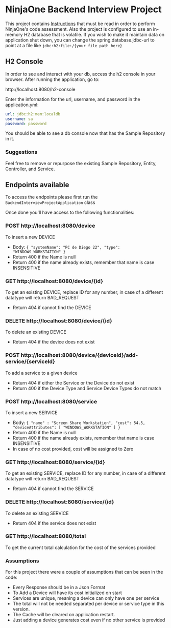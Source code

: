 # NinjaOne Backend Interview Project

This project contains [Instructions](INSTRUCTIONS.md) that must be read in order to perform NinjaOne's code assessment.
Also the project is configured to use an in-memory H2 database that is volatile. If you wish to make it maintain data on
application shut down, you can change the spring.database.jdbc-url to point at a file like `jdbc:h2:file:/{your file path here}`


## H2 Console 

In order to see and interact with your db, access the h2 console in your browser.
After running the application, go to:

http://localhost:8080/h2-console

Enter the information for the url, username, and password in the application.yml:

```yml
url: jdbc:h2:mem:localdb
username: sa 
password: password
```

You should be able to see a db console now that has the Sample Repository in it.

### Suggestions

Feel free to remove or repurpose the existing Sample Repository, Entity, Controller, and Service. 

## Endpoints available
To access the endpoints please first run the `BackendInterviewProjectApplication` class

Once done you'll have access to the following functionalities:

### POST http://localhost:8080/device
   To insert a new DEVICE
* Body: 
``{
  "systemName": "PC de Diego 22",
  "type": "WINDOWS_WORKSTATION"
  }``
* Return 400 if the Name is null 
* Return 400 if the name already exists, remember that name is case INSENSITIVE

### GET http://localhost:8080/device/{id}
To get an existing DEVICE, replace ID for any number, in case of a different datatype will return BAD_REQUEST
* Return 404 if cannot find the DEVICE

### DELETE  http://localhost:8080/device/{id}
To delete an existing DEVICE

* Return 404 if the device does not exist

### POST http://localhost:8080/device/{deviceId}/add-service/{serviceId}
To add a service to a given device
* Return 404 if either the Service or the Device do not exist
* Return 400 if the Device Type and Service Device Types do not match

### POST http://localhost:8080/service
To insert a new SERVICE
* Body:
  ``{
  "name" : "Screen Share Workstation",
  "cost": 54.5,
  "deviceAttributes": [
  "WINDOWS_WORKSTATION"
  ]
  }``
* Return 400 if the Name is null
* Return 400 if the name already exists, remember that name is case INSENSITIVE
* In case of no cost provided, cost will be assigned to Zero

### GET http://localhost:8080/service/{id}
To get an existing SERVICE, replace ID for any number, in case of a different datatype will return BAD_REQUEST
* Return 404 if cannot find the SERVICE

### DELETE  http://localhost:8080/service/{id}
To delete an existing SERVICE

* Return 404 if the service does not exist

### GET http://localhost:8080/total
To get the current total calculation for the cost of the services provided

### Assumptions
For this project there were a couple of assumptions that can be seen in the code:

* Every Response should be in a Json Format
* To Add a Device will have its cost initialized on start
* Services are unique, meaning a device can only have one per service
* The total will not be needed separated per device or service type in this version.
* The Cache will be cleared on application restart.
* Just adding a device generates cost even if no other service is provided
